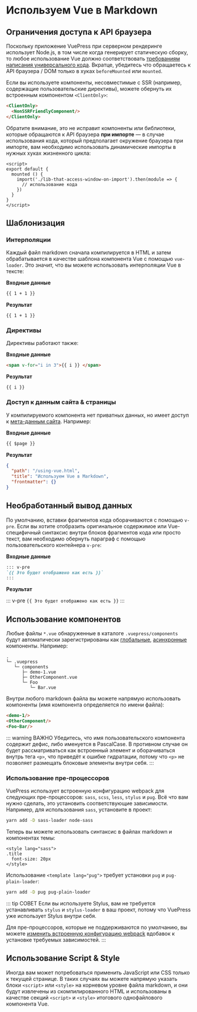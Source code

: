 # Используем Vue в Markdown

## Ограничения доступа к API браузера

Поскольку приложение VuePress при серверном рендеринге использует Node.js, в том числе когда генерирует статическую сборку, то любое использование Vue должно соответствовать [требованиям написания универсального кода](https://ssr.vuejs.org/ru/universal.html). Вкратце, убедитесь что обращаетесь к API браузера / DOM только в хуках `beforeMounted` или `mounted`.

Если вы используете компоненты, несовместимые с SSR (например, содержащие пользовательские директивы), можете обернуть их встроенным компонентом `<ClientOnly>`:

``` md
<ClientOnly>
  <NonSSRFriendlyComponent/>
</ClientOnly>
```

Обратите внимание, это не исправит компоненты или библиотеки, которые обращаются к API браузера **при импорте** — в случае использования кода, который предполагает окружение браузера при импорте, вам необходимо использовать динамические импорты в нужных хуках жизненного цикла:

``` vue
<script>
export default {
  mounted () {
    import('./lib-that-access-window-on-import').then(module => {
      // использование кода
    })
  }
}
</script>
```

## Шаблонизация

### Интерполяции

Каждый файл markdown сначала компилируется в HTML и затем обрабатывается в качестве шаблона компонента Vue с помощью `vue-loader`. Это значит, что вы можете использовать интерполяции Vue в тексте:

**Входные данные**

``` md
{{ 1 + 1 }}
```

**Результат**

<div class="language-text"><pre><code>{{ 1 + 1 }}</code></pre></div>

### Директивы

Директивы работают также:

**Входные данные**

``` md
<span v-for="i in 3">{{ i }} </span>
```

**Результат**

<div class="language-text"><pre><code><span v-for="i in 3">{{ i }} </span></code></pre></div>

### Доступ к данным сайта & страницы

У компилируемого компонента нет приватных данных, но имеет доступ к [мета-данным сайта](./custom-themes.md#site-and-page-metadata). Например:

**Входные данные**

``` md
{{ $page }}
```

**Результат**

``` json
{
  "path": "/using-vue.html",
  "title": "Используем Vue в Markdown",
  "frontmatter": {}
}
```

## Необработанный вывод данных

По умолчанию, вставки фрагментов кода оборачиваются с помощью `v-pre`. Если вы хотите отобразить оригинальное содержимое или Vue-специфичный синтаксис внутри блоков фрагментов кода или просто текст, вам необходимо обернуть параграф с помощью пользовательского контейнера `v-pre`:

**Входные данные**

``` md
::: v-pre
`{{ Это будет отображено как есть }}`
:::
```

**Результат**

::: v-pre
`{{ Это будет отображено как есть }}`
:::

## Использование компонентов

Любые файлы `*.vue` обнаруженные в каталоге `.vuepress/components` будут автоматически зарегистрированы как [глобальные](https://ru.vuejs.org/v2/guide/components-registration.html#Глобальная-регистрация), [асинхронные](https://ru.vuejs.org/v2/guide/components-dynamic-async.html#Асинхронные-компоненты) компоненты. Например:

```
.
└─ .vuepress
   └─ components
      ├─ demo-1.vue
      ├─ OtherComponent.vue
      └─ Foo
         └─ Bar.vue
```

Внутри любого markdown файла вы можете напрямую использовать компоненты (имя компонента определяется по имени файла):

``` md
<demo-1/>
<OtherComponent/>
<Foo-Bar/>
```

<demo-1></demo-1>

<OtherComponent/>

<Foo-Bar/>

::: warning ВАЖНО
Убедитесь, что имя пользовательского компонента содержит дефис, либо именуется в PascalCase. В противном случае он будет рассматриваться как встроенный элемент и оборачиваться внутрь тега `<p>`, что приведёт к ошибке гидратации, потому что `<p>` не позволяет размещать блоковые элементы внутри себя.
:::

### Использование пре-процессоров

VuePress использует встроенную конфигурацию webpack для следующих пре-процессоров: `sass`, `scss`, `less`, `stylus` и `pug`. Всё что вам нужно сделать, это установить соответствующие зависимости. Например, для использования `sass`, установите в проект:
 
``` bash
yarn add -D sass-loader node-sass
```

Теперь вы можете использовать синтаксис в файлах markdown и компонентах темы:

``` vue
<style lang="sass">
.title
  font-size: 20px
</style>
```

Использование `<template lang="pug">` требует установки `pug` и `pug-plain-loader`:

``` bash
yarn add -D pug pug-plain-loader
```

::: tip СОВЕТ
Если вы используете Stylus, вам не требуется устанавливать `stylus` и `stylus-loader` в ваш проект, потому что VuePress уже использует Stylus внутри себя.
  
Для пре-процессоров, которые не поддерживаются по умолчанию, вы можете [изменить встроенную конфигурацию webpack](../config/README.md#configurewebpack) вдобавок к установке требуемых зависимостей.
:::

## Использование Script & Style

Иногда вам может потребоваться применить JavaScript или CSS только к текущей странице. В таких случаях вы можете напрямую указать блоки `<script>` или `<style>` на корневом уровне файла markdown, и они будут извлечены из скомпилированного HTML и использованы в качестве секций `<script>` и `<style>` итогового однофайлового компонента Vue.

<p class="demo" :class="$style.example"></p>

<style module>
.example {
  color: #41b883;
}
</style>

<script>
export default {
  mounted () {
    document.querySelector(`.${this.$style.example}`)
      .textContent = 'Это отображается с помощью инлайнового скрипта и стилизуется инлайновым CSS'
  }
}
</script>
